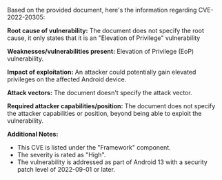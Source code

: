 Based on the provided document, here's the information regarding CVE-2022-20305:

**Root cause of vulnerability:** The document does not specify the root cause, it only states that it is an "Elevation of Privilege" vulnerability

**Weaknesses/vulnerabilities present:** Elevation of Privilege (EoP) vulnerability.

**Impact of exploitation:** An attacker could potentially gain elevated privileges on the affected Android device.

**Attack vectors:** The document doesn't specify the attack vector.

**Required attacker capabilities/position:** The document does not specify the attacker capabilities or position, beyond being able to exploit the vulnerability.

**Additional Notes:**
*   This CVE is listed under the "Framework" component.
*   The severity is rated as "High".
*   The vulnerability is addressed as part of Android 13 with a security patch level of 2022-09-01 or later.